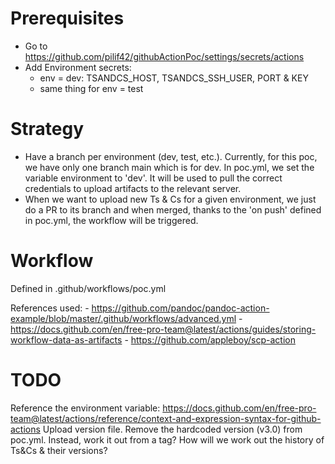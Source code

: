 # Prerequisites
- Go to https://github.com/pilif42/githubActionPoc/settings/secrets/actions
- Add Environment secrets:
    - env = dev: TSANDCS_HOST, TSANDCS_SSH_USER, PORT & KEY
    - same thing for env = test


# Strategy
- Have a branch per environment (dev, test, etc.). Currently, for this poc, we have only one branch main which is for dev. 
In poc.yml, we set the variable environment to 'dev'. It will be used to pull the correct credentials to upload artifacts to the relevant server.
- When we want to upload new Ts & Cs for a given environment, we just do a PR to its branch and when merged, thanks to the 
'on push' defined in poc.yml, the workflow will be triggered.


# Workflow
Defined in .github/workflows/poc.yml

References used:
    - https://github.com/pandoc/pandoc-action-example/blob/master/.github/workflows/advanced.yml
    - https://docs.github.com/en/free-pro-team@latest/actions/guides/storing-workflow-data-as-artifacts
    - https://github.com/appleboy/scp-action


# TODO
Reference the environment variable: https://docs.github.com/en/free-pro-team@latest/actions/reference/context-and-expression-syntax-for-github-actions
Upload version file.
Remove the hardcoded version (v3.0) from poc.yml. Instead, work it out from a tag?
How will we work out the history of Ts&Cs & their versions?
